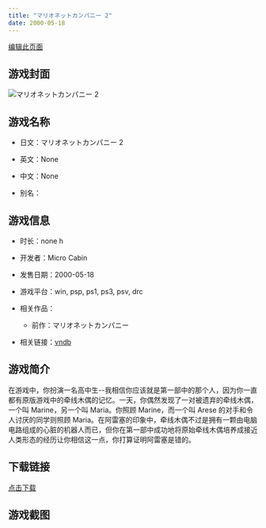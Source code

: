 ```yaml
---
title: "マリオネットカンパニー 2"
date: 2000-05-18
---
```

[编辑此页面](https://github.com/ACG-3/ADV3-source/blob/main/source/_posts/games/%E3%83%9E%E3%83%AA%E3%82%AA%E3%83%8D%E3%83%83%E3%83%88%E3%82%AB%E3%83%B3%E3%83%91%E3%83%8B%E3%83%BC%202.md)

## 游戏封面

![マリオネットカンパニー 2](https%3A//pan.timero.xyz/onedrive/img_lib_001/%E3%83%9E%E3%83%AA%E3%82%AA%E3%83%8D%E3%83%83%E3%83%88%E3%82%AB%E3%83%B3%E3%83%91%E3%83%8B%E3%83%BC%202_cover.avif)


## 游戏名称

- 日文：マリオネットカンパニー 2
- 英文：None
- 中文：None

- 别名：


## 游戏信息

- 时长：none h
- 开发者：Micro Cabin
- 发售日期：2000-05-18
- 游戏平台：win, psp, ps1, ps3, psv, drc
- 相关作品：
   - 前作：マリオネットカンパニー

- 相关链接：[vndb](https://vndb.org/v4517)


## 游戏简介

在游戏中，你扮演一名高中生--我相信你应该就是第一部中的那个人，因为你一直都有原版游戏中的牵线木偶的记忆。一天，你偶然发现了一对被遗弃的牵线木偶，一个叫 Marine，另一个叫 Maria。你照顾 Marine，而一个叫 Arese 的对手和令人讨厌的同学则照顾 Maria。在阿雷塞的印象中，牵线木偶不过是拥有一颗由电脑电路组成的心脏的机器人而已，但你在第一部中成功地将原始牵线木偶培养成接近人类形态的经历让你相信这一点，你打算证明阿雷塞是错的。




## 下载链接

[点击下载](https://pan.timero.xyz/onedrive/adv_lib_001/%E3%83%9E%E3%83%AA%E3%82%AA%E3%83%8D%E3%83%83%E3%83%88%E3%82%AB%E3%83%B3%E3%83%91%E3%83%8B%E3%83%BC%202)


## 游戏截图


